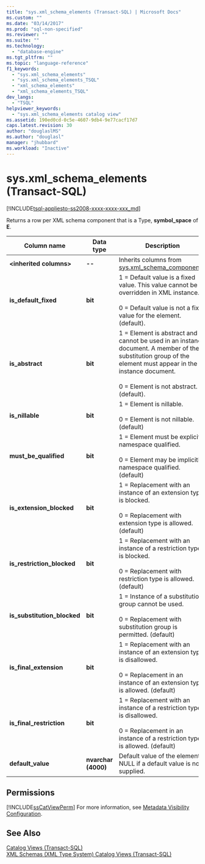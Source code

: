 ```yaml
---
title: "sys.xml_schema_elements (Transact-SQL) | Microsoft Docs"
ms.custom: ""
ms.date: "03/14/2017"
ms.prod: "sql-non-specified"
ms.reviewer: ""
ms.suite: ""
ms.technology: 
  - "database-engine"
ms.tgt_pltfrm: ""
ms.topic: "language-reference"
f1_keywords: 
  - "sys.xml_schema_elements"
  - "sys.xml_schema_elements_TSQL"
  - "xml_schema_elements"
  - "xml_schema_elements_TSQL"
dev_langs: 
  - "TSQL"
helpviewer_keywords: 
  - "sys.xml_schema_elements catalog view"
ms.assetid: 190ed0cd-0c5e-4607-9db4-9e77cacf17d7
caps.latest.revision: 30
author: "douglaslMS"
ms.author: "douglasl"
manager: "jhubbard"
ms.workload: "Inactive"
---
```

# sys.xml_schema_elements (Transact-SQL)
[!INCLUDE[tsql-appliesto-ss2008-xxxx-xxxx-xxx_md](../../includes/tsql-appliesto-ss2008-xxxx-xxxx-xxx-md.md)]

  Returns a row per XML schema component that is a Type, **symbol_space** of **E**.  
  
|Column name|Data type|Description|  
|-----------------|---------------|-----------------|  
|**\<inherited columns>**|**--**|Inherits columns from [sys.xml_schema_components](../../relational-databases/system-catalog-views/sys-xml-schema-components-transact-sql.md).|  
|**is_default_fixed**|**bit**|1 = Default value is a fixed value. This value cannot be overridden in XML instance.<br /><br /> 0 = Default value is not a fixed value for the element. (default).|  
|**is_abstract**|**bit**|1 = Element is abstract and cannot be used in an instance document. A member of the substitution group of the element must appear in the instance document.<br /><br /> 0 = Element is not abstract. (default).|  
|**is_nillable**|**bit**|1 = Element is nillable.<br /><br /> 0 = Element is not nillable. (default)|  
|**must_be_qualified**|**bit**|1 = Element must be explicitly namespace qualified.<br /><br /> 0 = Element may be implicitly namespace qualified. (default)|  
|**is_extension_blocked**|**bit**|1 = Replacement with an instance of an extension type is blocked.<br /><br /> 0 = Replacement with extension type is allowed. (default)|  
|**is_restriction_blocked**|**bit**|1 = Replacement with an instance of a restriction type is blocked.<br /><br /> 0 = Replacement with restriction type is allowed. (default)|  
|**is_substitution_blocked**|**bit**|1 = Instance of a substitution group cannot be used.<br /><br /> 0 = Replacement with substitution group is permitted. (default)|  
|**is_final_extension**|**bit**|1 = Replacement with an instance of an extension type is disallowed.<br /><br /> 0 = Replacement in an instance of an extension type is allowed. (default)|  
|**is_final_restriction**|**bit**|1 = Replacement with an instance of a restriction type is disallowed.<br /><br /> 0 = Replacement in an instance of a restriction type is allowed. (default)|  
|**default_value**|**nvarchar (4000)**|Default value of the element. NULL if a default value is not supplied.|  
  
## Permissions  
 [!INCLUDE[ssCatViewPerm](../../includes/sscatviewperm-md.md)] For more information, see [Metadata Visibility Configuration](../../relational-databases/security/metadata-visibility-configuration.md).  
  
## See Also  
 [Catalog Views &#40;Transact-SQL&#41;](../../relational-databases/system-catalog-views/catalog-views-transact-sql.md)   
 [XML Schemas &#40;XML Type System&#41; Catalog Views &#40;Transact-SQL&#41;](../../relational-databases/system-catalog-views/xml-schemas-xml-type-system-catalog-views-transact-sql.md)  
  
  

